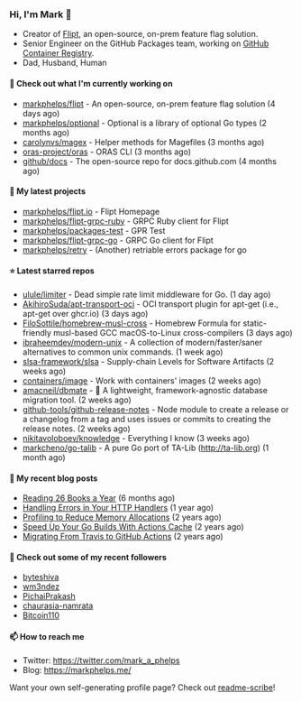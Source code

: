 ### Hi, I'm Mark 👋

* Creator of [Flipt](https://github.com/markphelps/flipt), an open-source, on-prem feature flag solution.
* Senior Engineer on the GitHub Packages team, working on [GitHub Container Registry](https://github.blog/2020-09-01-introducing-github-container-registry/).
* Dad, Husband, Human

#### 👷 Check out what I'm currently working on

- [markphelps/flipt](https://github.com/markphelps/flipt) - An open-source, on-prem feature flag solution (4 days ago)
- [markphelps/optional](https://github.com/markphelps/optional) - Optional is a library of optional Go types (2 months ago)
- [carolynvs/magex](https://github.com/carolynvs/magex) - Helper methods for Magefiles (3 months ago)
- [oras-project/oras](https://github.com/oras-project/oras) - ORAS CLI (3 months ago)
- [github/docs](https://github.com/github/docs) - The open-source repo for docs.github.com (4 months ago)

#### 🌱 My latest projects

- [markphelps/flipt.io](https://github.com/markphelps/flipt.io) - Flipt Homepage
- [markphelps/flipt-grpc-ruby](https://github.com/markphelps/flipt-grpc-ruby) - GRPC Ruby client for Flipt
- [markphelps/packages-test](https://github.com/markphelps/packages-test) - GPR Test
- [markphelps/flipt-grpc-go](https://github.com/markphelps/flipt-grpc-go) - GRPC Go client for Flipt
- [markphelps/retry](https://github.com/markphelps/retry) - (Another) retriable errors package for go

#### ⭐️ Latest starred repos

- [ulule/limiter](https://github.com/ulule/limiter) - Dead simple rate limit middleware for Go. (1 day ago)
- [AkihiroSuda/apt-transport-oci](https://github.com/AkihiroSuda/apt-transport-oci) - OCI transport plugin for apt-get (i.e., apt-get over ghcr.io) (3 days ago)
- [FiloSottile/homebrew-musl-cross](https://github.com/FiloSottile/homebrew-musl-cross) - Homebrew Formula for static-friendly musl-based GCC macOS-to-Linux cross-compilers (3 days ago)
- [ibraheemdev/modern-unix](https://github.com/ibraheemdev/modern-unix) - A collection of modern/faster/saner alternatives to common unix commands. (1 week ago)
- [slsa-framework/slsa](https://github.com/slsa-framework/slsa) - Supply-chain Levels for Software Artifacts (2 weeks ago)
- [containers/image](https://github.com/containers/image) - Work with containers&#39; images (2 weeks ago)
- [amacneil/dbmate](https://github.com/amacneil/dbmate) - :rocket: A lightweight, framework-agnostic database migration tool. (2 weeks ago)
- [github-tools/github-release-notes](https://github.com/github-tools/github-release-notes) - Node module to create a release or a changelog from a tag and uses issues or commits to creating the release notes. (2 weeks ago)
- [nikitavoloboev/knowledge](https://github.com/nikitavoloboev/knowledge) - Everything I know (3 weeks ago)
- [markcheno/go-talib](https://github.com/markcheno/go-talib) - A pure Go port of TA-Lib (http://ta-lib.org) (1 month ago)

#### 📜 My recent blog posts

- [Reading 26 Books a Year](https://markphelps.me/2020/12/reading-26-books-a-year/) (6 months ago)
- [Handling Errors in Your HTTP Handlers](https://markphelps.me/2020/04/handling-errors-in-your-http-handlers/) (1 year ago)
- [Profiling to Reduce Memory Allocations](https://markphelps.me/2019/11/profiling-to-reduce-memory-allocations/) (2 years ago)
- [Speed Up Your Go Builds With Actions Cache](https://markphelps.me/2019/11/speed-up-your-go-builds-with-actions-cache/) (2 years ago)
- [Migrating From Travis to GitHub Actions](https://markphelps.me/2019/09/migrating-from-travis-to-github-actions/) (2 years ago)

#### 👯 Check out some of my recent followers

- [byteshiva](https://github.com/byteshiva)
- [wm3ndez](https://github.com/wm3ndez)
- [PichaiPrakash](https://github.com/PichaiPrakash)
- [chaurasia-namrata](https://github.com/chaurasia-namrata)
- [Bitcoin110](https://github.com/Bitcoin110)

#### 📫 How to reach me

- Twitter: https://twitter.com/mark_a_phelps
- Blog: https://markphelps.me/

Want your own self-generating profile page? Check out [readme-scribe](https://github.com/muesli/readme-scribe)!
